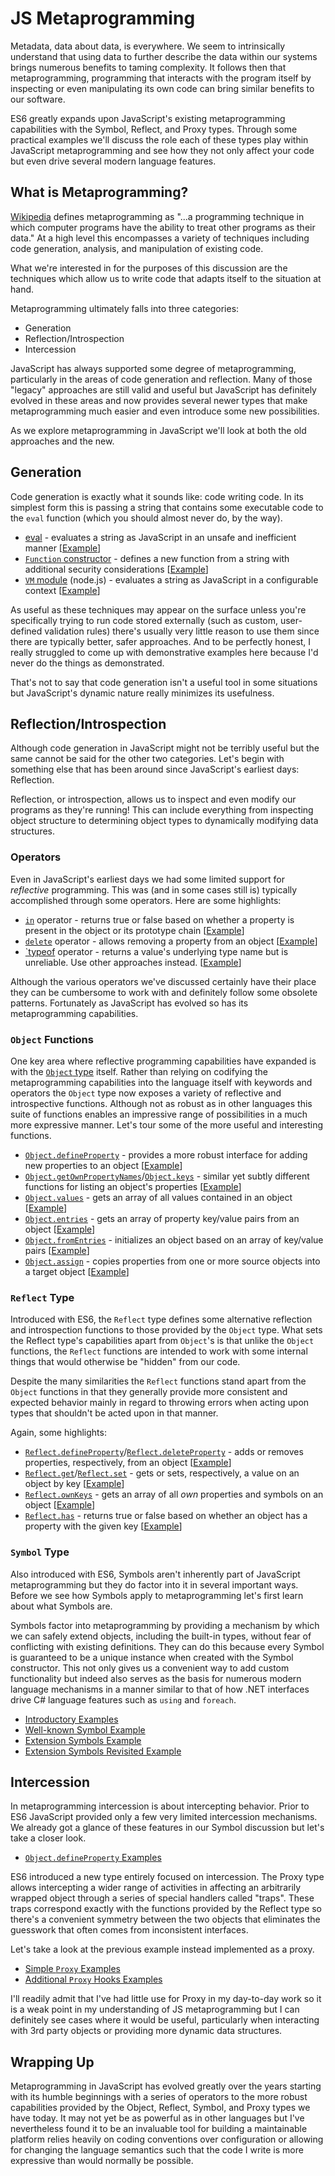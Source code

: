 # JS Metaprogramming

Metadata, data about data, is everywhere. We seem to intrinsically understand that using data to further describe the data within our systems brings numerous benefits to taming complexity. It follows then that metaprogramming, programming that interacts with the program itself by inspecting or even manipulating its own code can bring similar benefits to our software.

ES6 greatly expands upon JavaScript's existing metaprogramming capabilities with the Symbol, Reflect, and Proxy types. Through some practical examples we'll discuss the role each of these types play within JavaScript metaprogramming and see how they not only affect your code but even drive several modern language features.

## What is Metaprogramming?

[Wikipedia][1] defines metaprogramming as "...a programming technique in which computer programs have the ability to treat other programs as their data." At a high level this encompasses a variety of techniques including code generation, analysis, and manipulation of existing code.

What we're interested in for the purposes of this discussion are the techniques which allow us to write code that adapts itself to the situation at hand.

Metaprogramming ultimately falls into three categories:

* Generation
* Reflection/Introspection
* Intercession

JavaScript has always supported some degree of metaprogramming, particularly in the areas of code generation and reflection. Many of those "legacy" approaches are still valid and useful but JavaScript has definitely evolved in these areas and now provides several newer types that make metaprogramming much easier and even introduce some new possibilities.

As we explore metaprogramming in JavaScript we'll look at both the old approaches and the new.

## Generation

Code generation is exactly what it sounds like: code writing code. In its simplest form this is passing a string that contains some executable code to the `eval` function (which you should almost never do, by the way).

* [eval][3] - evaluates a string as JavaScript in an unsafe and inefficient manner [[Example][5]]
* [`Function` constructor][15] - defines a new function from a string with additional security considerations [[Example][6]]
* [`VM` module][16] (node.js) - evaluates a string as JavaScript in a configurable context [[Example][7]]

As useful as these techniques may appear on the surface unless you're specifically trying to run code stored externally (such as custom, user-defined validation rules) there's usually very little reason to use them since there are typically better, safer approaches. And to be perfectly honest, I really struggled to come up with demonstrative examples here because I'd never do the things as demonstrated.

That's not to say that code generation isn't a useful tool in some situations but JavaScript's dynamic nature really minimizes its usefulness.

## Reflection/Introspection

Although code generation in JavaScript might not be terribly useful but the same cannot be said for the other two categories. Let's begin with something else that has been around since JavaScript's earliest days: Reflection.

Reflection, or introspection, allows us to inspect and even modify our programs as they're running! This can include everything from inspecting object structure to determining object types to dynamically modifying data structures.

### Operators

Even in JavaScript's earliest days we had some limited support for _reflective_ programming. This was (and in some cases still is) typically accomplished through some operators. Here are some highlights:

* [`in`][9] operator - returns true or false based on whether a property is present in the object or its prototype chain [[Example][11]]
* [`delete`][4] operator - allows removing a property from an object [[Example][12]]
* [`typeof][10] operator - returns a value's underlying type name but is unreliable. Use other approaches instead. [[Example][13]]

Although the various operators we've discussed certainly have their place they can be cumbersome to work with and definitely follow some obsolete patterns. Fortunately as JavaScript has evolved so has its metaprogramming capabilities.

### `Object` Functions

One key area where reflective programming capabilities have expanded is with the [`Object` type][2] itself. Rather than relying on codifying the metaprogramming capabilities into the language itself with keywords and operators the `Object` type now exposes a variety of reflective and introspective functions. Although not as robust as in other languages this suite of functions enables an impressive range of possibilities in a much more expressive manner. Let's tour some of the more useful and interesting functions.

* [`Object.defineProperty`][17] - provides a more robust interface for adding new properties to an object [[Example][24]]
* [`Object.getOwnPropertyNames`][18]/[`Object.keys`][19] - similar yet subtly different functions for listing an object's properties [[Example][25]]
* [`Object.values`][20] - gets an array of all values contained in an object [[Example][26]]
* [`Object.entries`][21] - gets an array of property key/value pairs from an object [[Example][27]]
* [`Object.fromEntries`][22] - initializes an object based on an array of key/value pairs [[Example][28]]
* [`Object.assign`][23] - copies properties from one or more source objects into a target object [[Example][29]]

### `Reflect` Type

Introduced with ES6, the `Reflect` type defines some alternative reflection and introspection functions to those provided by the `Object` type. What sets the Reflect type's capabilities apart from `Object`'s is that unlike the `Object` functions, the `Reflect` functions are intended to work with some internal things that would otherwise be "hidden" from our code.

Despite the many similarities the `Reflect` functions stand apart from the `Object` functions in that they generally provide more consistent and expected behavior mainly in regard to throwing errors when acting upon types that shouldn't be acted upon in that manner.

Again, some highlights:

* [`Reflect.defineProperty`][14]/[`Reflect.deleteProperty`][30] - adds or removes properties, respectively, from an object [[Example][35]]
* [`Reflect.get`][31]/[`Reflect.set`][32] - gets or sets, respectively, a value on an object by key [[Example][36]]
* [`Reflect.ownKeys`][33] - gets an array of all _own_ properties and symbols on an object [[Example][37]]
* [`Reflect.has`][34] - returns true or false based on whether an object has a property with the given key [[Example][38]]

### `Symbol` Type

Also introduced with ES6, Symbols aren't inherently part of JavaScript metaprogramming but they do factor into it in several important ways. Before we see how Symbols apply to metaprogramming let's first learn about what Symbols are.

Symbols factor into metaprogramming by providing a mechanism by which we can safely extend objects, including the built-in types, without fear of conflicting with existing definitions. They can do this because every Symbol is guaranteed to be a unique instance when created with the Symbol constructor. This not only gives us a convenient way to add custom functionality but indeed also serves as the basis for numerous modern language mechanisms in a manner similar to that of how .NET interfaces drive C# language features such as `using` and `foreach`.

* [Introductory Examples][39]
* [Well-known Symbol Example][40]
* [Extension Symbols Example][41]
* [Extension Symbols Revisited Example][42]

## Intercession

In metaprogramming intercession is about intercepting behavior. Prior to ES6 JavaScript provided only a few very limited intercession mechanisms. We already got a glance of these features in our Symbol discussion but let's take a closer look.

* [`Object.defineProperty` Examples][43]

ES6 introduced a new type entirely focused on intercession. The Proxy type allows intercepting a wider range of activities in affecting an arbitrarily wrapped object through a series of special handlers called "traps". These traps correspond exactly with the functions provided by the Reflect type so there's a convenient symmetry between the two objects that eliminates the guesswork that often comes from inconsistent interfaces.

Let's take a look at the previous example instead implemented as a proxy.

* [Simple `Proxy` Examples][44]
* [Additional `Proxy` Hooks Examples][45]

I'll readily admit that I've had little use for Proxy in my day-to-day work so it is a weak point in my understanding of JS metaprogramming but I can definitely see cases where it would be useful, particularly when interacting with 3rd party objects or
providing more dynamic data structures.

## Wrapping Up

Metaprogramming in JavaScript has evolved greatly over the years starting with its humble beginnings with a series of operators to the more robust capabilities provided by the Object, Reflect, Symbol, and Proxy types we have today. It may not yet be as powerful as in other languages but I've nevertheless found it to be an invaluable tool for building a maintainable platform relies heavily on coding conventions over configuration or allowing for changing the language semantics such that the code I write is more expressive than would normally be possible.

<!-- References -->

[1]: https://en.wikipedia.org/wiki/Metaprogramming
[2]: https://developer.mozilla.org/en-US/docs/Web/JavaScript/Reference/Global_Objects/Object
[3]: https://developer.mozilla.org/en-US/docs/Web/JavaScript/Reference/Global_Objects/eval
[4]: https://developer.mozilla.org/en-US/docs/Web/JavaScript/Reference/Operators/delete
[5]: ./src/01-code-generation/01-eval.js
[6]: ./src/01-code-generation/02-function-constructor.js
[7]: ./src/01-code-generation/03-vm-module.js
[9]: https://developer.mozilla.org/en-US/docs/Web/JavaScript/Reference/Operators/in
[10]: https://developer.mozilla.org/en-US/docs/Web/JavaScript/Reference/Operators/typeof
[11]: ./src/02-reflection/01-in-operator.js
[12]: ./src/02-reflection/02-delete-operator.js
[13]: ./src/02-reflection/03-typeof-operator.js
[14]: https://developer.mozilla.org/en-US/docs/Web/JavaScript/Reference/Global_Objects/Reflect/defineProperty
[15]: https://developer.mozilla.org/en-US/docs/Web/JavaScript/Reference/Global_Objects/Function/Function
[16]: https://nodejs.org/api/vm.html
[17]: https://developer.mozilla.org/en-US/docs/Web/JavaScript/Reference/Global_Objects/Object/defineProperty
[18]: https://developer.mozilla.org/en-US/docs/Web/JavaScript/Reference/Global_Objects/Object/getOwnPropertyNames
[19]: https://developer.mozilla.org/en-US/docs/Web/JavaScript/Reference/Global_Objects/Object/keys
[20]: https://developer.mozilla.org/en-US/docs/Web/JavaScript/Reference/Global_Objects/Object/values
[21]: https://developer.mozilla.org/en-US/docs/Web/JavaScript/Reference/Global_Objects/Object/values
[22]: https://developer.mozilla.org/en-US/docs/Web/JavaScript/Reference/Global_Objects/Object/fromEntries
[23]: https://developer.mozilla.org/en-US/docs/Web/JavaScript/Reference/Global_Objects/Object/assign
[24]: ./src/02-reflection/04-object-define-property.js
[25]: ./src/02-reflection/05-object-get-properties.js
[26]: ./src/02-reflection/06-object-values.js
[27]: ./src/02-reflection/07-object-entries.js
[28]: ./src/02-reflection/08-object-fromEntries.js
[29]: ./src/02-reflection/09-object-assign.js
[30]: https://developer.mozilla.org/en-US/docs/Web/JavaScript/Reference/Global_Objects/Reflect/deleteProperty
[31]: https://developer.mozilla.org/en-US/docs/Web/JavaScript/Reference/Global_Objects/Reflect/get
[32]: https://developer.mozilla.org/en-US/docs/Web/JavaScript/Reference/Global_Objects/Reflect/set
[33]: https://developer.mozilla.org/en-US/docs/Web/JavaScript/Reference/Global_Objects/Reflect/ownKeys
[34]: https://developer.mozilla.org/en-US/docs/Web/JavaScript/Reference/Global_Objects/Reflect/has
[35]: ./src/02-reflection/10-reflect-define-delete-property.js
[36]: ./src/02-reflection/11-reflect-get-set.js
[37]: ./src/02-reflection/12-reflect-ownkeys.js
[38]: ./src/02-reflection/13-reflect-has.js
[39]: ./src/02-reflection/14-symbols-intro.js
[40]: ./src/02-reflection/15-symbols-well-known.js
[41]: ./src/02-reflection/16-symbols-extension.js
[42]: ./src/02-reflection/17-symbols-extension-revisit.js
[43]: ./src/03-intercession/01-object-define-property.js
[44]: ./src/03-intercession/02-proxy-simple.js
[45]: ./src/03-intercession/03-proxy-other-traps.js